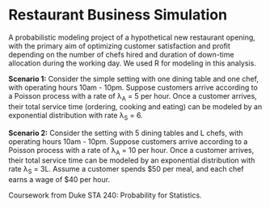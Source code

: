 # Restaurant Business Simulation

A probabilistic modeling project of a hypothetical new restaurant opening, with the primary aim of optimizing customer satisfaction and profit depending on the number of chefs hired and duration of down-time allocation during the working day. We used R for modeling in this analysis.

**Scenario 1:**
Consider the simple setting with one dining table and one chef, with operating hours 10am - 10pm. Suppose customers arrive according to a Poisson process with a rate of λ<sub>A</sub> = 5 per hour. Once a customer arrives, their total service time (ordering, cooking and eating) can be modeled by an exponential distribution with rate λ<sub>S</sub> = 6.

**Scenario 2:**
Consider the setting with 5 dining tables and L chefs, with operating hours 10am - 10pm. Suppose customers arrive according to a Poisson process with a rate of λ<sub>A</sub> = 10 per hour. Once a customer arrives, their total service time can be modeled by an exponential distribution with rate λ<sub>S</sub> = 3L. Assume a customer spends $50 per meal, and each chef earns a wage of $40 per hour.

Coursework from Duke STA 240: Probability for Statistics.
